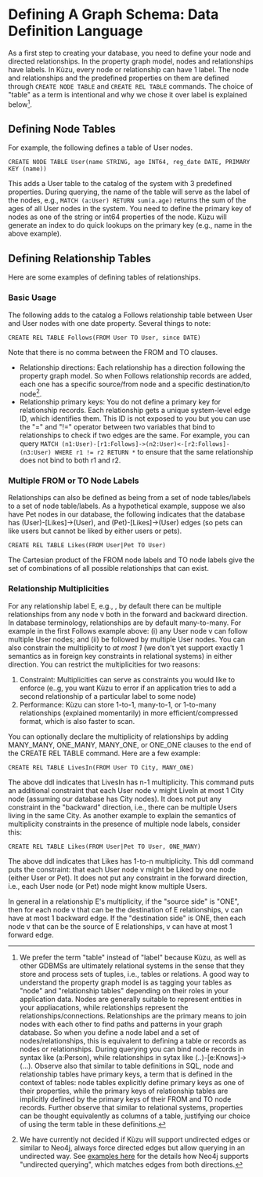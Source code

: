 # Defining A Graph Schema: Data Definition Language

As a first step to creating your database, you need to define your node and directed relationships. In the property graph model, nodes and relationships have labels. In Kùzu, every node or relationship can have 1 label. The node and relationships and the predefined properties on them are defined through `CREATE NODE TABLE` and `CREATE REL TABLE` commands. The choice of "table" as a term is intentional and why we chose it over label is explained below[^1].

## Defining Node Tables
For example, the following defines a table of User nodes. 
```
CREATE NODE TABLE User(name STRING, age INT64, reg_date DATE, PRIMARY KEY (name))
```
This adds a User table to the catalog of the system with 3 predefined properties. During querying, the name of the table will serve as the label of the nodes, e.g., `MATCH (a:User) RETURN sum(a.age)` returns the sum of the ages of all User nodes in the system. You need to define the primary key of nodes as one of the string or int64 properties of the node. Kùzu will generate an index to do quick lookups on the primary key (e.g., name in the above example).

## Defining Relationship Tables
Here are some examples of defining tables of relationships.

### Basic Usage
The following adds to the catalog a Follows relationship table between User and User nodes with one date property. Several things to note:
```
CREATE REL TABLE Follows(FROM User TO User, since DATE)
```
Note that there is no comma between the FROM and TO clauses. 
- Relationship directions: Each relationship has a direction following the property graph model. So when Follows relationship records are added, each one has a specific source/from node and a specific destination/to node[^2].
- Relationship primary keys: You do not define a primary key for relationship records. Each relationship gets a unique system-level edge ID, which identifies them. This ID is not exposed to you but you can use the "=" and "!=" operator between two variables that bind to relationships to check if two edges are the same. For example, you can query  `MATCH (n1:User)-[r1:Follows]->(n2:User)<-[r2:Follows]-(n3:User) WHERE r1 != r2 RETURN *` to ensure that the same relationship does not bind to both r1 and r2.

### Multiple FROM or TO Node Labels
Relationships can also be defined as being from a set of node tables/labels to a set of node table/labels. As a hypothetical example, suppose we also have Pet nodes in our database, the following indicates that the database has (User)-[Likes]->(User), and (Pet)-[Likes]->(User) edges (so pets can like users but cannot be liked by either users or pets). 

```
CREATE REL TABLE Likes(FROM User|Pet TO User)
```
The Cartesian product of the FROM node labels and TO node labels give the set of combinations of all possible relationships that can exist.

### Relationship Multiplicities

For any relationship label E, e.g., , by default there can be multiple relationships from any node v both in the forward and backward direction. In database terminology, relationships are by default many-to-many. For example in the first Follows example above: (i) any User node v can follow multiple User nodes; and (ii) be followed by multiple User nodes. You can also constrain the multiplicity to *at most 1* (we don't yet support exactly 1 semantics as in foreign key constraints in relational systems)  in either direction. You can restrict the multiplicities for two reasons: 
1. Constraint: Multiplicities can serve as constraints you would like to enforce (e..g, you want Kùzu to error if an application tries to add a second relationship of a particular label to some node)
2. Performance: Kùzu can store 1-to-1, many-to-1, or 1-to-many relationships (explained momentarily) in more efficient/compressed format, which is also faster to scan. 
 
You can optionally declare the multiplicity of relationships by adding MANY_MANY, ONE_MANY, MANY_ONE, or ONE_ONE clauses to the end of the CREATE REL TABLE command.
Here are a few  example:

```
CREATE REL TABLE LivesIn(FROM User TO City, MANY_ONE)
```
The above ddl indicates that LivesIn has n-1 multiplicity. This command puts an additional constraint that each User node v might LiveIn at most 1 City node (assuming our database has City nodes). It does not put any constraint in the "backward" direction, i.e., there can be multiple Users living in the same City. As another example to explain the semantics of multiplicity constraints in the presence of multiple node labels, consider this: 

```
CREATE REL TABLE Likes(FROM User|Pet TO User, ONE_MANY)
```
The above ddl indicates that Likes has 1-to-n multiplicity. This ddl command puts the constraint: that each User node v might be Liked by one node (either User or Pet). It does not put any constraint in the forward direction, i.e., each User node (or Pet) node might know multiple Users.

In general in a relationship E's multiplicity, if the "source side" is "ONE", then for each node v that can be the destination of E relationships, v can have at most 1 backward edge. If the "destination side" is ONE, then each node v that can be the source of E relationships, v can have at most 1 forward edge. 

[^1]: We prefer the term "table" instead of "label" because Kùzu, as well as other GDBMSs are ultimately relational systems in the sense that they store and process sets of tuples, i.e., tables or relations. A good way to understand the property graph model is as tagging your tables as "node" and "relationship tables" depending on their roles in your application data. Nodes are generally suitable to represent entities in your appliacations, while relationships represent the relationships/connections. Relationships are the primary means to join nodes with each other to find paths and patterns in your graph database. So when you define a node label and a set of nodes/relationships, this is equivalent to defining a table or records as nodes or relationships. During querying you can bind node records in syntax like (a:Person), while relationships in sytax like (..)-[e:Knows]->(...). Observe also that similar to table definitions in SQL, node and relationship tables have primary keys, a term that is defined in the context of tables: node tables explicitly define primary keys as one of their properties, while the primary keys of relationship tables are implicitly defined by the primary keys of their FROM and TO node records. Further observe that similar to relational systems, properties can be thought equivalently as columns of a table, justifying our choice of using the term table in these definitions.

[^2]: We have currently not decided if Kùzu will support undirected edges or similar to Neo4j, always force directed edges but allow querying in an undirected way. See [examples here](https://neo4j.com/docs/cypher-manual/current/introduction/uniqueness/) for the details how Neo4j supports "undirected querying", which matches edges from both directions.
